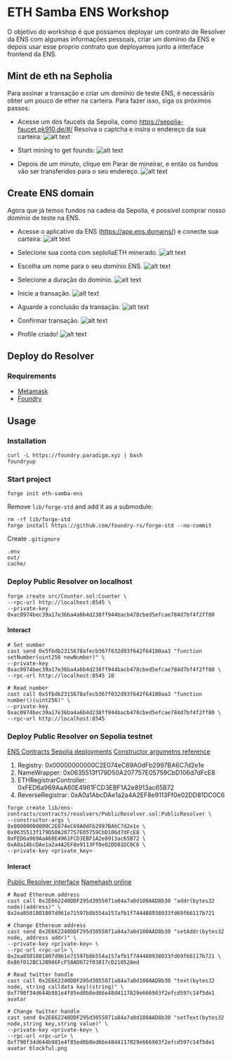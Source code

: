 # ETH Samba ENS Workshop
O objetivo do workshop é que possamos deployar um contrato de Resolver da ENS com algumas informações pessoais, criar um domínio da ENS e depois usar esse proprio contrato que deployamos junto a interface frontend da ENS.

## Mint de eth na Sepholia
Para assinar a transação e criar um domínio de teste ENS, é necessário obter um pouco de ether na carteira. Para fazer isso, siga os próximos passos:

- Acesse um dos faucets da Sepolia, como https://sepolia-faucet.pk910.de/#/
Resolva o captcha e insira o endereço da sua carteira:
![alt text](<get sepholia eth.png>)

- Start mining to get founds:
![alt text](<start mining eth.png>)

- Depois de um minuto, clique em Parar de mineirar, e então os fundos vão ser transferidos para o seu endereço.
![alt text](<mining result.png>)


## Create ENS domain

Agora que já temos fundos na cadeia da Sepolia, é possível comprar nosso domínio de teste na ENS.

- Acesse o aplicativo da ENS (https://app.ens.domains/) e conecte sua carteira:
![alt text](<connect metamask at ens.png>)

- Selecione sua conta com seploliaETH minerado.
![alt text](<connect metamask 2.0.png>)

- Escolha um nome para o seu domínio ENS.
![alt text](<select ens name.png>)

- Selecione a duração do domínio.
![alt text](<domain time.png>)

- Inicie a transação.
![alt text](<start transaction.png>)

- Aguarde a conclusão da transação.
![alt text](<waiting transaction.png>)

- Confirmar transação.
![alt text](<confirm transaction again.png>)


- Profile criado!
![alt text](created.png)


## Deploy do Resolver


### Requirements

- [Metamask](https://metamask.io)
- [Foundry](https://book.getfoundry.sh/)

## Usage

### Installation

```shell
curl -L https://foundry.paradigm.xyz | bash
foundryup
```

### Start project

```shell
forge init eth-samba-ens
```

Remove `lib/forge-std` and add it as a submodule:

```shell
rm -rf lib/forge-std
forge install https://github.com/foundry-rs/forge-std --no-commit 
```

Create `.gitignore`

```gitignore
.env
out/
cache/
```

### Deploy Public Resolver on localhost

```shell
forge create src/Counter.sol:Counter \
--rpc-url http://localhost:8545 \
--private-key 0xac0974bec39a17e36ba4a6b4d238ff944bacb478cbed5efcae784d7bf4f2ff80
```

#### Interact

```shell
# Set number
cast send 0x5fbdb2315678afecb367f032d93f642f64180aa3 "function setNumber(uint256 newNumber)" \
--private-key 0xac0974bec39a17e36ba4a6b4d238ff944bacb478cbed5efcae784d7bf4f2ff80 \
--rpc-url http://localhost:8545 10

# Read number
cast call 0x5fbdb2315678afecb367f032d93f642f64180aa3 "function number()(uint256)" \
--private-key 0xac0974bec39a17e36ba4a6b4d238ff944bacb478cbed5efcae784d7bf4f2ff80 \
--rpc-url http://localhost:8545
```

### Deploy Public Resolver on Sepolia testnet

[ENS Contracts Sepolia deployments](https://github.com/ensdomains/ens-contracts/tree/staging/deployments/sepolia)
[Constructor argumetns reference](https://github.com/ensdomains/ens-contracts/blob/staging/deploy/resolvers/00_deploy_public_resolver.ts)

1. Registry: 0x00000000000C2E074eC69A0dFb2997BA6C7d2e1e
2. NameWrapper: 0x0635513f179D50A207757E05759CbD106d7dFcE8
3. ETHRegistrarController: 0xFED6a969AaA60E4961FCD3EBF1A2e8913ac65B72
4. ReverseRegistrar: 0xA0a1AbcDAe1a2a4A2EF8e9113Ff0e02DD81DC0C6

```shell
forge create lib/ens-contracts/contracts/resolvers/PublicResolver.sol:PublicResolver \
--constructor-args \
0x00000000000C2E074eC69A0dFb2997BA6C7d2e1e \
0x0635513f179D50A207757E05759CbD106d7dFcE8 \
0xFED6a969AaA60E4961FCD3EBF1A2e8913ac65B72 \
0xA0a1AbcDAe1a2a4A2EF8e9113Ff0e02DD81DC0C6 \
--private-key <private_key>
```

#### Interact

[Public Resolver interface](https://docs.ens.domains/resolvers/interfaces)
[Namehash online](https://swolfeyes.github.io/ethereum-namehash-calculator/)

```shell
# Read Ethereum address
cast call 0x2E662240DDF295d3055071a84a7a0d100AAD8b30 "addr(bytes32 node)(address)" \
0x2ea8501801807d961e71597b8b554a157afb1f744488938033fd69f66117b721

# Change Ethereum address
cast send 0x2E662240DDF295d3055071a84a7a0d100AAD8b30 "setAddr(bytes32 node, address addr)" \
--private-key <private-key> \
--rpc-url <rpc-url> \
0x2ea8501801807d961e71597b8b554a157afb1f744488938033fd69f66117b721 \
0x86f012BC12B986FcF58AD672f03817cD210528ed

# Read twitter handle
cast call 0x2E662240DDF295d3055071a84a7a0d100AAD8b30 "text(bytes32 node, string calldata key)(string)" \
0xf790f34d644b981e4f85ed0b8ed66e48d4117829e666903f2efcd597c14f5de1 avatar

# Change twitter handle
cast send 0x2E662240DDF295d3055071a84a7a0d100AAD8b30 "setText(bytes32 node,string key,string value)" \
--private-key <private-key> \
--rpc-url <rpc-url> \
0xf790f34d644b981e4f85ed0b8ed66e48d4117829e666903f2efcd597c14f5de1 avatar blockful.png
```
